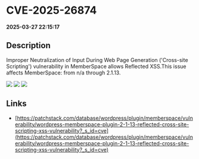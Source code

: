 # CVE-2025-26874

**2025-03-27 22:15:17**

## Description
Improper Neutralization of Input During Web Page Generation ('Cross-site Scripting') vulnerability in MemberSpace allows Reflected XSS.This issue affects MemberSpace: from n/a through 2.1.13.

![](https://img.shields.io/static/v1?label=Score&message=7.1&color=red)
![](https://img.shields.io/static/v1?label=Severity&message=HIGH&color=red)
![](https://img.shields.io/static/v1?label=CWE&message=XSS&color=green)

## Links
- [https://patchstack.com/database/wordpress/plugin/memberspace/vulnerability/wordpress-memberspace-plugin-2-1-13-reflected-cross-site-scripting-xss-vulnerability?_s_id=cve](https://patchstack.com/database/wordpress/plugin/memberspace/vulnerability/wordpress-memberspace-plugin-2-1-13-reflected-cross-site-scripting-xss-vulnerability?_s_id=cve)
